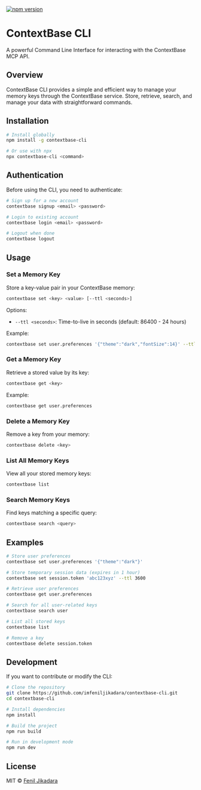 [![npm version](https://img.shields.io/npm/v/contextbase-cli.svg)](https://www.npmjs.com/package/contextbase-cli)

# ContextBase CLI

A powerful Command Line Interface for interacting with the ContextBase MCP API.

## Overview

ContextBase CLI provides a simple and efficient way to manage your memory keys through the ContextBase service. Store, retrieve, search, and manage your data with straightforward commands.

## Installation

```bash
# Install globally
npm install -g contextbase-cli

# Or use with npx
npx contextbase-cli <command>
```

## Authentication

Before using the CLI, you need to authenticate:

```bash
# Sign up for a new account
contextbase signup <email> <password>

# Login to existing account
contextbase login <email> <password>

# Logout when done
contextbase logout
```

## Usage

### Set a Memory Key

Store a key-value pair in your ContextBase memory:

```bash
contextbase set <key> <value> [--ttl <seconds>]
```

Options:
- `--ttl <seconds>`: Time-to-live in seconds (default: 86400 - 24 hours)

Example:
```bash
contextbase set user.preferences '{"theme":"dark","fontSize":14}' --ttl 604800
```

### Get a Memory Key

Retrieve a stored value by its key:

```bash
contextbase get <key>
```

Example:
```bash
contextbase get user.preferences
```

### Delete a Memory Key

Remove a key from your memory:

```bash
contextbase delete <key>
```

### List All Memory Keys

View all your stored memory keys:

```bash
contextbase list
```

### Search Memory Keys

Find keys matching a specific query:

```bash
contextbase search <query>
```

## Examples

```bash
# Store user preferences
contextbase set user.preferences '{"theme":"dark"}'

# Store temporary session data (expires in 1 hour)
contextbase set session.token 'abc123xyz' --ttl 3600

# Retrieve user preferences
contextbase get user.preferences

# Search for all user-related keys
contextbase search user

# List all stored keys
contextbase list

# Remove a key
contextbase delete session.token
```

## Development

If you want to contribute or modify the CLI:

```bash
# Clone the repository
git clone https://github.com/imfeniljikadara/contextbase-cli.git
cd contextbase-cli

# Install dependencies
npm install

# Build the project
npm run build

# Run in development mode
npm run dev
```

## License

MIT © [Fenil Jikadara](https://github.com/imfeniljikadara)
